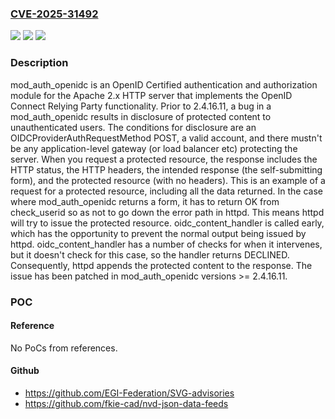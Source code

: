 ### [CVE-2025-31492](https://cve.mitre.org/cgi-bin/cvename.cgi?name=CVE-2025-31492)
![](https://img.shields.io/static/v1?label=Product&message=mod_auth_openidc&color=blue)
![](https://img.shields.io/static/v1?label=Version&message=%3D%20%3C%202.4.16.11%20&color=brighgreen)
![](https://img.shields.io/static/v1?label=Vulnerability&message=CWE-200%3A%20Exposure%20of%20Sensitive%20Information%20to%20an%20Unauthorized%20Actor&color=brighgreen)

### Description

mod_auth_openidc is an OpenID Certified authentication and authorization module for the Apache 2.x HTTP server that implements the OpenID Connect Relying Party functionality. Prior to 2.4.16.11, a bug in a mod_auth_openidc results in disclosure of protected content to unauthenticated users. The conditions for disclosure are an OIDCProviderAuthRequestMethod POST, a valid account, and there mustn't be any application-level gateway (or load balancer etc) protecting the server. When you request a protected resource, the response includes the HTTP status, the HTTP headers, the intended response (the self-submitting form), and the protected resource (with no headers). This is an example of a request for a protected resource, including all the data returned. In the case where mod_auth_openidc returns a form, it has to return OK from check_userid so as not to go down the error path in httpd. This means httpd will try to issue the protected resource. oidc_content_handler is called early, which has the opportunity to prevent the normal output being issued by httpd. oidc_content_handler has a number of checks for when it intervenes, but it doesn't check for this case, so the handler returns DECLINED. Consequently, httpd appends the protected content to the response. The issue has been patched in mod_auth_openidc versions >= 2.4.16.11.

### POC

#### Reference
No PoCs from references.

#### Github
- https://github.com/EGI-Federation/SVG-advisories
- https://github.com/fkie-cad/nvd-json-data-feeds

